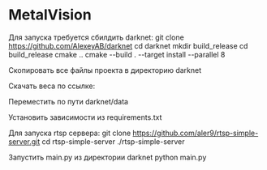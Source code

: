 # MetalVision
Для запуска требуется сбилдить darknet:
git clone https://github.com/AlexeyAB/darknet
cd darknet
mkdir build_release
cd build_release
cmake ..
cmake --build . --target install --parallel 8

Скопировать все файлы проекта в директорию darknet

Скачать веса по ссылке:

Переместить по пути darknet/data

Установить зависимости из requirements.txt

Для запуска rtsp сервера:
git clone https://github.com/aler9/rtsp-simple-server.git
cd rtsp-simple-server
./rtsp-simple-server

Запустить main.py из директории darknet
python main.py <path to up.mp4> <path to down.mp4>
